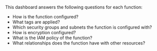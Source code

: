 This dashboard answers the following questions for each function:

- How is the function configured?
- What tags are applied?
- Which security groups and subnets the function is configured with?
- How is encryption configured?
- What is the IAM policy of the function?
- What relationships does the function have with other resources?
